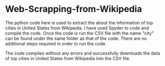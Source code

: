 # Web-Scrapping-from-Wikipedia

The python code here is used to extract the about the information of top cities in United States from Wikipedia. I have used Spyder to code and compile the code. Once the code is run the CSV file with the name "city" can be found under the same folder as that of the code. There are no additional steps required in order to run the code. 

The code compiles without any errors and successfully downloads the data of top cities in United States from Wikipedia into the CSV file.
